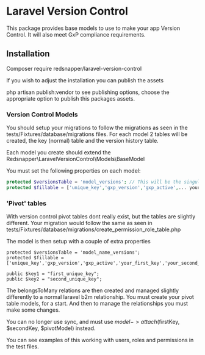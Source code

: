 # Laravel Version Control

This package provides base models to use to make your app Version Control. It will also meet GxP compliance requirements.

## Installation

Composer require redsnapper/laravel-version-control

If you wish to adjust the installation you can publish the assets

php artisan publish:vendor to see publishing options, choose the appropriate option to publish this packages assets.

### Version Control Models

You should setup your migrations to follow the migrations as seen in the tests/Fixtures/database/migrations files.
For each model 2 tables will be created, the key (normal) table and the version history table. 

Each model you create should extend the Redsnapper\LaravelVersionControl\Models\BaseModel

You must set the following properties on each model:

````php
protected $versionsTable = 'model_versions'; // This will be the singular version of your model followed by _versions
protected $fillable = ['unique_key','gxp_version','gxp_active',... your other model fields];
````

### 'Pivot' tables
With version control pivot tables dont really exist, but the tables are slightly different. Your migration would follow the same
as seen in tests/Fixtures/database/migrations/create_permission_role_table.php

The model is then setup with a couple of extra properties

```
protected $versionsTable = 'model_name_versions';
protected $fillable = ['unique_key','gxp_version','gxp_active','your_first_key','your_second_key'];

public $key1 = "first_unique_key";
public $key2 = "second_unique_key";
```

The belongsToMany relations are then created and managed slightly differently to a normal laravel b2m relationship. 
You must create your pivot table models, for a start. And then to manage the relationships you must make some changes. 

You can no longer use sync, and must use $model->attach($firstKey, $secondKey, $pivotModel) instead.

You can see examples of this working with users, roles and permissions in the test files.
